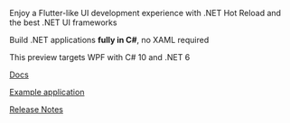 ﻿Enjoy a Flutter-like UI development experience with .NET Hot Reload and the best .NET UI frameworks

Build .NET applications **fully in C#**, no XAML required

This preview targets WPF with C# 10 and .NET 6

[Docs](https://github.com/VincentH-Net/CSharpForMarkup#readme)

[Example application](https://github.com/VincentH-Net/CSharpForMarkup/tree/master/src/CSharpMarkup.Wpf.Examples)

[Release Notes](https://github.com/VincentH-Net/CSharpForMarkup/releases/tag/csharpmarkup2-winui-wpf-0-6-14)
